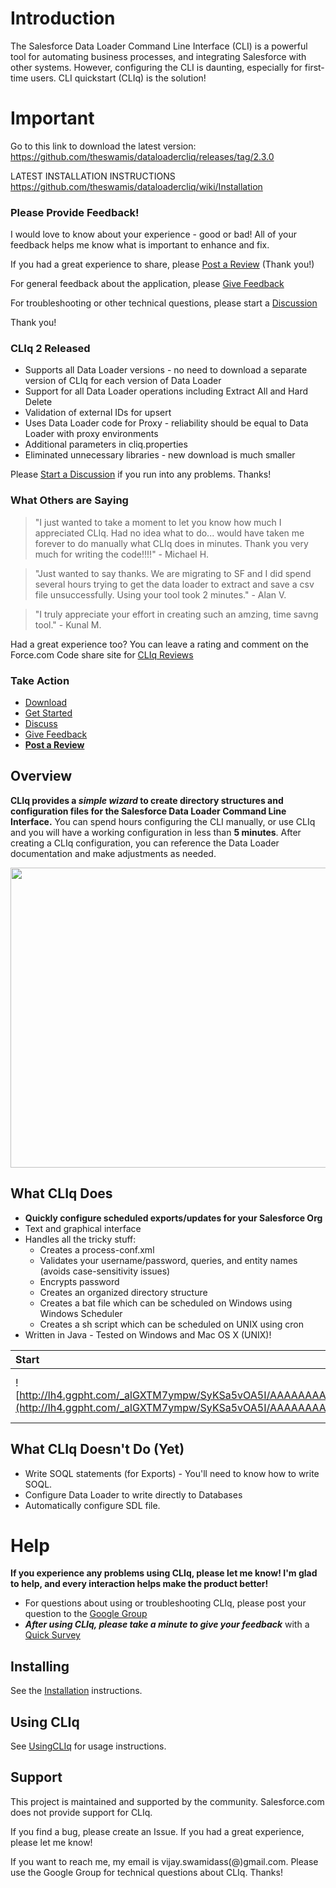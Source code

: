 # Introduction #
The Salesforce Data Loader Command Line Interface (CLI) is a powerful tool for automating business processes, and integrating Salesforce with other systems.  However, configuring the CLI is daunting, especially for first-time users.  CLI quickstart (CLIq) is the solution!

# Important #
Go to this link to download the latest version:
https://github.com/theswamis/dataloadercliq/releases/tag/2.3.0

LATEST INSTALLATION INSTRUCTIONS
https://github.com/theswamis/dataloadercliq/wiki/Installation

### Please Provide Feedback! ###
I would love to know about your experience - good or bad!  All of your feedback helps me know what is important to enhance and fix.

If you had a great experience to share, please [Post a Review](http://developer.force.com/codeshare/apex/ProjectPage?id=a0630000005BBjnAAG) (Thank you!)

For general feedback about the application, please
[Give Feedback](https://spreadsheets.google.com/viewform?key=0AsSsHFCeHI22dE44T3FhOTlFX2dCSzduYWQxa1JNVFE)

For troubleshooting or other technical questions, please start a
[Discussion](http://groups.google.com/group/data-loader-cliq?pli=1)

Thank you!

### CLIq 2 Released ###
  * Supports all Data Loader versions - no need to download a separate version of CLIq for each version of Data Loader
  * Support for all Data Loader operations including Extract All and Hard Delete
  * Validation of external IDs for upsert
  * Uses Data Loader code for Proxy - reliability should be equal to Data Loader with proxy environments
  * Additional parameters in cliq.properties
  * Eliminated unnecessary libraries - new download is much smaller

Please [Start a Discussion](http://groups.google.com/group/data-loader-cliq) if you run into any problems.  Thanks!

### What Others are Saying ###
> "I just wanted to take a moment to let you know how much I appreciated CLIq.  Had no idea what to do... would have taken me forever to do manually what CLIq does in minutes. Thank you very much for writing the code!!!!" - Michael H.

> "Just wanted to say thanks. We are migrating to SF and I did spend several hours trying to get the data loader to extract and save a csv file unsuccessfully. Using your tool took 2 minutes." - Alan V.

> "I truly appreciate your effort in creating such an amzing, time savng tool." - Kunal M.

Had a great experience too?  You can leave a rating and comment on the Force.com Code share site for
[CLIq Reviews](http://developer.force.com/codeshare/apex/ProjectPage?id=a0630000005BBjnAAG)

### Take Action ###
  * [Download](http://code.google.com/p/dataloadercliq/downloads/list)
  * [Get Started](http://code.google.com/p/dataloadercliq/wiki/Installation)
  * [Discuss](http://groups.google.com/group/data-loader-cliq?pli=1)
  * [Give Feedback](https://spreadsheets.google.com/viewform?key=0AsSsHFCeHI22dE44T3FhOTlFX2dCSzduYWQxa1JNVFE)
  * **[Post a Review](http://developer.force.com/codeshare/apex/ProjectPage?id=a0630000005BBjnAAG)**

## Overview ##
**CLIq provides a _simple wizard_ to create directory structures and configuration files for the Salesforce Data Loader Command Line Interface.**  You can spend hours configuring the CLI manually, or use CLIq and you will have a working configuration in less than **5 minutes**.
After creating a CLIq configuration, you can reference the Data Loader documentation and make adjustments as needed.

<a href='http://www.youtube.com/watch?feature=player_embedded&v=myJtSy3XtIA' target='_blank'><img src='http://img.youtube.com/vi/myJtSy3XtIA/0.jpg' width='720' height=480 /></a>

## What CLIq Does ##
  * **Quickly configure scheduled exports/updates for your Salesforce Org**
  * Text and graphical interface
  * Handles all the tricky stuff:
    * Creates a process-conf.xml
    * Validates your username/password, queries, and entity names (avoids case-sensitivity issues)
    * Encrypts password
    * Creates an organized directory structure
    * Creates a bat file which can be scheduled on Windows using Windows Scheduler
    * Creates a sh script which can be scheduled on UNIX using cron
  * Written in Java - Tested on Windows and Mac OS X (UNIX)!

| **Start** | **Finish** |
|:----------|:-----------|
|![http://lh4.ggpht.com/_alGXTM7ympw/SyKSa5vOA5I/AAAAAAAAA9c/wVQNEE6RedQ/s400/operation.png](http://lh4.ggpht.com/_alGXTM7ympw/SyKSa5vOA5I/AAAAAAAAA9c/wVQNEE6RedQ/s400/operation.png)|![http://lh3.ggpht.com/_alGXTM7ympw/SyKo6-yRi7I/AAAAAAAAA9k/COLSrBMHITI/s400/result.png](http://lh3.ggpht.com/_alGXTM7ympw/SyKo6-yRi7I/AAAAAAAAA9k/COLSrBMHITI/s400/result.png)|


## What CLIq Doesn't Do (Yet) ##
  * Write SOQL statements (for Exports) - You'll need to know how to write SOQL.
  * Configure Data Loader to write directly to Databases
  * Automatically configure SDL file.


# Help #
**If you experience any problems using CLIq, please let me know! I'm glad to help, and every interaction helps make the product better!**
  * For questions about using or troubleshooting CLIq, please post your question to the [Google Group](http://groups.google.com/group/data-loader-cliq)
  * _**After using CLIq, please take a minute to give your feedback**_ with a [Quick Survey](https://spreadsheets.google.com/viewform?key=0AsSsHFCeHI22dE44T3FhOTlFX2dCSzduYWQxa1JNVFE)

## Installing ##
See the [Installation](Installation.md) instructions.

## Using CLIq ##
See [UsingCLIq](UsingCLIq.md) for usage instructions.

## Support ##
This project is maintained and supported by the community.  Salesforce.com does not provide support for CLIq.

If you find a bug, please create an Issue.
If you had a great experience, please let me know!

If you want to reach me, my email is vijay.swamidass(@)gmail.com.  Please use the Google Group for technical questions about CLIq.  Thanks!
